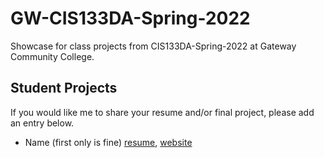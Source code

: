 # GW-CIS133DA-Spring-2022

Showcase for class projects from CIS133DA-Spring-2022 at Gateway Community College.

## Student Projects

If you would like me to share your resume and/or final project, please add an entry below.

- Name (first only is fine) [resume](https://YOURUSER.github.io/resume), [website](https://YOURUSER.github.io/SITE)
